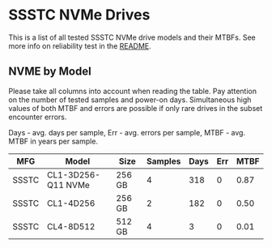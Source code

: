 SSSTC NVMe Drives
=================

This is a list of all tested SSSTC NVMe drive models and their MTBFs. See more
info on reliability test in the [README](https://github.com/bsdhw/SMART).

NVME by Model
------------

Please take all columns into account when reading the table. Pay attention on the
number of tested samples and power-on days. Simultaneous high values of both MTBF
and errors are possible if only rare drives in the subset encounter errors.

Days - avg. days per sample,
Err  - avg. errors per sample,
MTBF - avg. MTBF in years per sample.

| MFG       | Model              | Size   | Samples | Days  | Err   | MTBF |
|-----------|--------------------|--------|---------|-------|-------|------|
| SSSTC     | CL1-3D256-Q11 NVMe | 256 GB | 4       | 318   | 0     | 0.87   |
| SSSTC     | CL1-4D256          | 256 GB | 2       | 182   | 0     | 0.50   |
| SSSTC     | CL4-8D512          | 512 GB | 4       | 3     | 0     | 0.01   |
